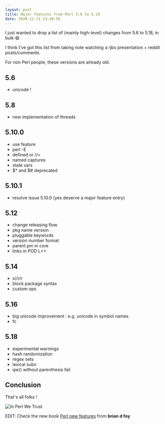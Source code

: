 ```yaml
---
layout: post
title: Major features from Perl 5.6 to 5.18
date: 2020-12-11 13:38:55
---
```

I just wanted to drop a list of (mainly high-level) changes from 5.6 to 5.18, in bulk :smile:

I think I've got this list from taking note watching a rjbs presentation + reddit posts/comments.

For non Perl people, these versions are already old.

## 5.6
- unicode !

## 5.8
- new implementation of threads

## 5.10.0
- use feature
- perl -E
- defined or //=
- named captures
- state vars
- $* and $# deprecated

## 5.10.1 
- resolve issue 5.10.0 (yes deserve a major feature entry)

## 5.12
- change releasing flow
- pkg name version
- pluggable keywords
- version number format
- parent.pm in core
- links in POD L<>

## 5.14
- s//r/r
- block package syntax
- custom ops

## 5.16
- big unicode improvement : e.g. unicode in symbol names
- fc

## 5.18
- experimental warnings
- hash randomization
- regex sets
- lexical subs
- qw() without parenthesis fail

## Conclusion
That's all folks !

![In Perl We Trust](images/fnwvzitp9wf7kj8xh8ja.jpg)

EDIT: Check the new book [Perl new features](https://perlschool.com/books/perl-new-features/) from **brian d foy**  
